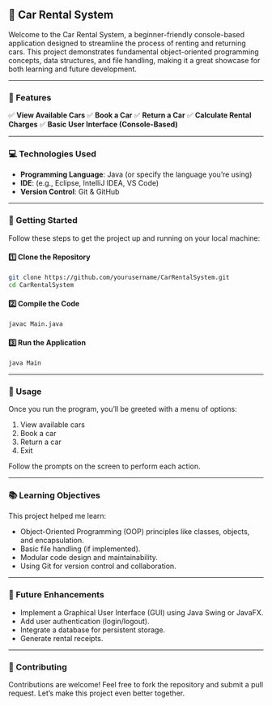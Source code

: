 ## 🚗 Car Rental System

Welcome to the Car Rental System, a beginner-friendly console-based application designed to streamline the process of renting and returning cars. This project demonstrates fundamental object-oriented programming concepts, data structures, and file handling, making it a great showcase for both learning and future development.

---

### 📌 Features

✅ **View Available Cars**
✅ **Book a Car**
✅ **Return a Car**
✅ **Calculate Rental Charges**
✅ **Basic User Interface (Console-Based)**

---

### 💻 Technologies Used

* **Programming Language**: Java (or specify the language you’re using)
* **IDE**: (e.g., Eclipse, IntelliJ IDEA, VS Code)
* **Version Control**: Git & GitHub

---

### 🚀 Getting Started

Follow these steps to get the project up and running on your local machine:

#### 1️⃣ Clone the Repository

```bash
git clone https://github.com/yourusername/CarRentalSystem.git
cd CarRentalSystem
```

#### 2️⃣ Compile the Code

```bash
javac Main.java
```


#### 3️⃣ Run the Application

```bash
java Main
```


---

### 📝 Usage

Once you run the program, you’ll be greeted with a menu of options:

1. View available cars
2. Book a car
3. Return a car
4. Exit

Follow the prompts on the screen to perform each action.

---

### 📚 Learning Objectives

This project helped me learn:

* Object-Oriented Programming (OOP) principles like classes, objects, and encapsulation.
* Basic file handling (if implemented).
* Modular code design and maintainability.
* Using Git for version control and collaboration.

---

### 🎯 Future Enhancements

* Implement a Graphical User Interface (GUI) using Java Swing or JavaFX.
* Add user authentication (login/logout).
* Integrate a database for persistent storage.
* Generate rental receipts.

---

### 🤝 Contributing

Contributions are welcome! Feel free to fork the repository and submit a pull request. Let’s make this project even better together.

